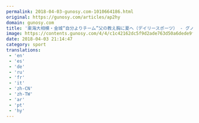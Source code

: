 ```yaml
---
permalink: 2018-04-03-gunosy.com-1010664186.html
original: https://gunosy.com/articles/ap2hy
domain: gunosy.com
title: '東海大相模・金城“自分よりチーム”父の教え胸に夏へ（デイリースポーツ） - グノシー'
image: https://contents.gunosy.com/4/4/c1c42162dc5f9d2ade763d50a6dede9f_content.jpg
date: 2018-04-03 21:14:47
category: sport
translations: 
 - 'en'
 - 'es'
 - 'de'
 - 'ru'
 - 'fr'
 - 'it'
 - 'zh-CN'
 - 'zh-TW'
 - 'ar'
 - 'pt'
 - 'hy'
---
```


